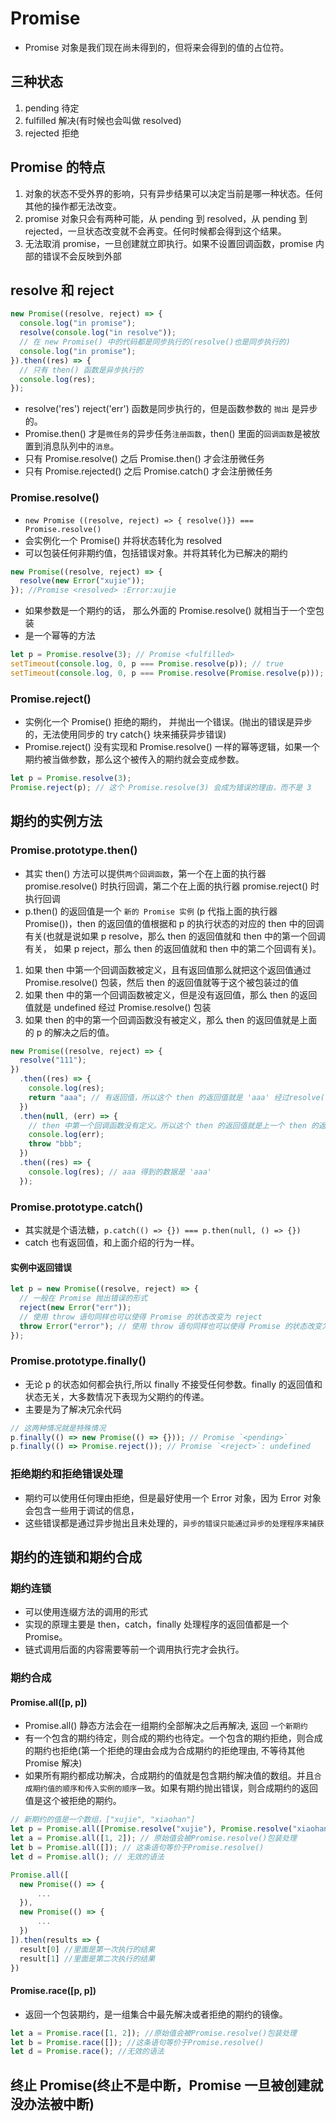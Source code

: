 # Promise

- Promise 对象是我们现在尚未得到的，但将来会得到的值的占位符。

## 三种状态

1. pending 待定
2. fulfilled 解决(有时候也会叫做 resolved)
3. rejected 拒绝

## Promise 的特点

1. 对象的状态不受外界的影响，只有异步结果可以决定当前是哪一种状态。任何其他的操作都无法改变。
2. promise 对象只会有两种可能，从 pending 到 resolved，从 pending 到 rejected，一旦状态改变就不会再变。任何时候都会得到这个结果。
3. 无法取消 promise，一旦创建就立即执行。如果不设置回调函数，promise 内部的错误不会反映到外部

## resolve 和 reject

```js
new Promise((resolve, reject) => {
  console.log("in promise");
  resolve(console.log("in resolve"));
  // 在 new Promise() 中的代码都是同步执行的(resolve()也是同步执行的)
  console.log("in promise");
}).then((res) => {
  // 只有 then() 函数是异步执行的
  console.log(res);
});
```

- resolve('res') reject('err') 函数是同步执行的，但是函数参数的 `抛出` 是异步的。
- Promise.then() 才是`微任务`的异步任务`注册函数`，then() 里面的`回调函数`是被放置到消息队列中的`消息`。
- 只有 Promise.resolve() 之后 Promise.then() 才会注册微任务
- 只有 Promise.rejected() 之后 Promise.catch() 才会注册微任务

### Promise.resolve()

- `new Promise ((resolve, reject) => { resolve()}) === Promise.resolve()`
- 会实例化一个 Promise() 并将状态转化为 resolved
- 可以包装任何非期约值，包括错误对象。并将其转化为已解决的期约

```js
new Promise((resolve, reject) => {
  resolve(new Error("xujie"));
}); //Promise <resolved> :Error:xujie
```

- 如果参数是一个期约的话， 那么外面的 Promise.resolve() 就相当于一个空包装
- 是一个幂等的方法

```js
let p = Promise.resolve(3); // Promise <fulfilled>
setTimeout(console.log, 0, p === Promise.resolve(p)); // true
setTimeout(console.log, 0, p === Promise.resolve(Promise.resolve(p))); // true
```

### Promise.reject()

- 实例化一个 Promise() 拒绝的期约， 并抛出一个错误。(抛出的错误是异步的，无法使用同步的 try catch{} 块来捕获异步错误)
- Promise.reject() 没有实现和 Promise.resolve() 一样的幂等逻辑，如果一个期约被当做参数，那么这个被传入的期约就会变成参数。

```js
let p = Promise.resolve(3);
Promise.reject(p); // 这个 Promise.resolve(3) 会成为错误的理由，而不是 3
```

## 期约的实例方法

### Promise.prototype.then()

- 其实 then() 方法可以提供`两个回调函数`，第一个在上面的执行器 promise.resolve() 时执行回调，第二个在上面的执行器 promise.reject() 时执行回调
- p.then() 的返回值是一个 `新的 Promise 实例` (p 代指上面的执行器 Promise())，then 的返回值的值根据和 p 的执行状态的对应的 then 中的回调有关(也就是说如果 p resolve，那么 then 的返回值就和 then 中的第一个回调有关， 如果 p reject，那么 then 的返回值就和 then 中的第二个回调有关)。

1. 如果 then 中第一个回调函数被定义，且有返回值那么就把这个返回值通过 Promise.resolve() 包装，然后 then 的返回值就等于这个被包装过的值
2. 如果 then 中的第一个回调函数被定义，但是没有返回值，那么 then 的返回值就是 undefined 经过 Promise.resolve() 包装
3. 如果 then 的中的第一个回调函数没有被定义，那么 then 的返回值就是上面的 p 的解决之后的值。

```js
new Promise((resolve, reject) => {
  resolve("111");
})
  .then((res) => {
    console.log(res);
    return "aaa"; // 有返回值，所以这个 then 的返回值就是 'aaa' 经过resolve()函数包装
  })
  .then(null, (err) => {
    // then 中第一个回调函数没有定义。所以这个 then 的返回值就是上一个 then 的返回值
    console.log(err);
    throw "bbb";
  })
  .then((res) => {
    console.log(res); // aaa 得到的数据是 'aaa'
  });
```

### Promise.prototype.catch()

- 其实就是个语法糖，`p.catch(() => {}) === p.then(null, () => {})`
- catch 也有返回值，和上面介绍的行为一样。

#### 实例中返回错误

```js
let p = new Promise((resolve, reject) => {
  // 一般在 Promise 抛出错误的形式
  reject(new Error("err"));
  // 使用 throw 语句同样也可以使得 Promise 的状态改变为 reject
  throw Error("error"); // 使用 throw 语句同样也可以使得 Promise 的状态改变为 reject
});
```

### Promise.prototype.finally()

- 无论 p 的状态如何都会执行,所以 finally 不接受任何参数。finally 的返回值和状态无关，大多数情况下表现为父期约的传递。
- 主要是为了解决冗余代码

```js
// 这两种情况就是特殊情况
p.finally(() => new Promise(() => {})); // Promise `<pending>`
p.finally(() => Promise.reject()); // Promise `<reject>`: undefined
```

### 拒绝期约和拒绝错误处理

- 期约可以使用任何理由拒绝，但是最好使用一个 Error 对象，因为 Error 对象会包含一些用于调试的信息，
- 这些错误都是通过异步抛出且未处理的，`异步的错误只能通过异步的处理程序来捕获`

## 期约的连锁和期约合成

### 期约连锁

- 可以使用连缀方法的调用的形式
- 实现的原理主要是 then，catch，finally 处理程序的返回值都是一个 Promise。
- 链式调用后面的内容需要等前一个调用执行完才会执行。

### 期约合成

#### Promise.all([p, p])

- Promise.all() 静态方法会在一组期约全部解决之后再解决, 返回 `一个新期约`
- 有一个包含的期约待定，则合成的期约也待定。一个包含的期约拒绝，则合成的期约也拒绝(第一个拒绝的理由会成为合成期约的拒绝理由, 不等待其他 Promise 解决)
- 如果所有期约都成功解决，合成期约的值就是包含期约解决值的数组。并且`合成期约值的顺序和传入实例的顺序一致`。如果有期约抛出错误，则合成期约的返回值是这个被拒绝的期约。

```js
// 新期约的值是一个数组，["xujie", "xiaohan"]
let p = Promise.all([Promise.resolve("xujie"), Promise.resolve("xiaohan")]);
let a = Promise.all([1, 2]); // 原始值会被Promise.resolve()包装处理
let b = Promise.all([]); // 这条语句等价于Promise.resolve()
let d = Promise.all(); // 无效的语法
```

```js
Promise.all([
  new Promise(() => {
      ...
  }),
  new Promise(() => {
      ...
  })
]).then(results => {
  result[0] //里面是第一次执行的结果
  result[1] //里面是第二次执行的结果
})
```

#### Promise.race([p, p])

- 返回一个包装期约，是一组集合中最先解决或者拒绝的期约的镜像。

```js
let a = Promise.race([1, 2]); //原始值会被Promise.resolve()包装处理
let b = Promise.race([]); //这条语句等价于Promise.resolve()
let d = Promise.race(); //无效的语法
```

## 终止 Promise(终止不是中断，Promise 一旦被创建就没办法被中断)
